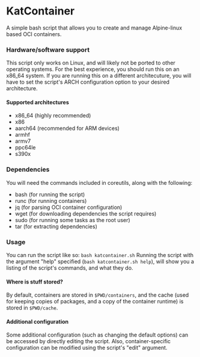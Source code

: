 # KatContainer
A simple bash script that allows you to create and manage Alpine-linux based OCI containers.

### Hardware/software support
This script only works on Linux, and will likely not be ported to other operating systems.
For the best experience, you should run this on an x86_64 system. If you are running this on a different architecuture, you will have to set the script's ARCH configuration option to your desired architecture.

#### Supported architectures
- x86_64 (highly recommended)
- x86
- aarch64 (recommended for ARM devices)
- armhf
- armv7
- ppc64le
- s390x

### Dependencies
You will need the commands included in coreutils, along with the following:
- bash (for running the script)
- runc (for running containers)
- jq (for parsing OCI container configuration)
- wget (for downloading dependencies the script requires)
- sudo (for running some tasks as the root user)
- tar (for extracting dependencies)

### Usage
You can run the script like so:
```bash katcontainer.sh```
Running the script with the argument "help" specified (```bash katcontainer.sh help```), will show you a listing of the script's commands, and what they do.

#### Where is stuff stored?
By default, containers are stored in ```$PWD/containers```, and the cache (used for keeping copies of packages, and a copy of the container runtime) is stored in ```$PWD/cache```.

#### Additional configuration
Some additional configuration (such as changing the default options) can be accessed by directly editing the script. Also, container-specific configuration can be modified using the script's "edit" argument.
